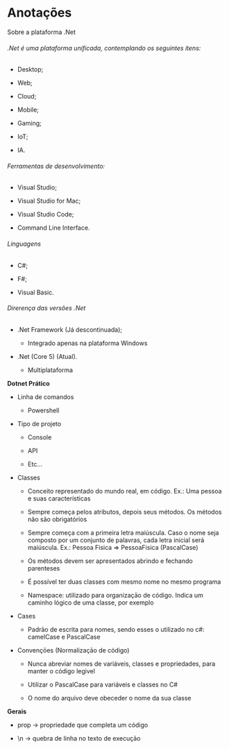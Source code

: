 # Anotações

Sobre a plataforma .Net

###### .Net é uma plataforma unificada, contemplando os seguintes itens:

- Desktop;

- Web;

- Cloud;

- Mobile;

- Gaming;

- IoT;

- IA.

###### Ferramentas de desenvolvimento:

- Visual Studio;

- Visual Studio for Mac;

- Visual Studio Code;

- Command Line Interface.

###### Linguagens

- C#;

- F#;

- Visual Basic.

###### Direrença das versões .Net

- .Net Framework (Já descontinuada);
  
  - Integrado apenas na plataforma Windows

- .Net (Core 5) (Atual).
  
  - Multiplataforma

**Dotnet Prático**

- Linha de comandos
  
  - Powershell

- Tipo de projeto
  
  - Console
  
  - API
  
  - Etc...

- Classes
  
  - Conceito representado do mundo real, em código. Ex.: Uma pessoa e suas características
  
  - Sempre começa pelos atributos, depois seus métodos. Os métodos não são obrigatórios
  
  - Sempre começa com a primeira letra maiúscula. Caso o nome seja composto por um conjunto de palavras, cada letra inicial será maiúscula. Ex.: Pessoa Fisica => PessoaFisica (PascalCase)
  
  - Os métodos devem ser apresentados abrindo e fechando parenteses
  
  - É possível ter duas classes com mesmo nome no mesmo programa
  
  - Namespace: utilizado para organizaçāo de código. Indica um caminho lógico de uma classe, por exemplo

- Cases
  
  - Padrāo de escrita para nomes, sendo esses o utilizado no c#: camelCase e PascalCase

- Convençōes (Normalizaçāo de código)
  
  - Nunca abreviar nomes de variáveis, classes e propriedades, para manter o código legivel
  
  - Utilizar o PascalCase para variáveis e classes no C#
  
  - O nome do arquivo deve obeceder o nome da sua classe

**Gerais**

- prop -> propriedade que completa um código

- \n -> quebra de linha no texto de execuçāo

